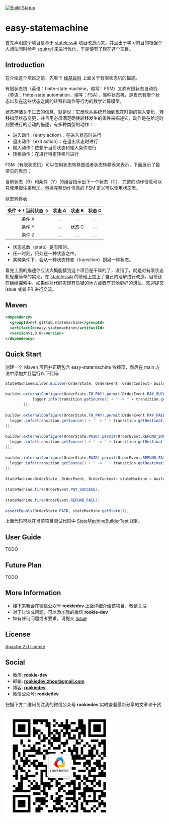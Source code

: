 [![Build Status](https://travis-ci.com/rookiedev-z/easy-statemachine.svg?branch=master)](https://travis-ci.com/rookiedev-z/easy-statemachine)
# easy-statemachine

首先声明这个项目是基于 [stateless4j](https://github.com/stateless4j/stateless4j) 项目改造而来，并且出于学习的目的根据个人想法同时参考 [squirrel](https://github.com/hekailiang/squirrel) 来进行优化，于是便有了现在这个项目。

## Introduction

在介绍这个项目之前，先看下 [维基百科](https://zh.wikipedia.org/wiki/%E6%9C%89%E9%99%90%E7%8A%B6%E6%80%81%E6%9C%BA) 上面关于有限状态机的描述。

有限状态机（英语：finite-state machine，缩写：FSM）又称有限状态自动机（英语：finite-state automation，缩写：FSA），简称状态机，是表示有限个状态以及在这些状态之间的转移和动作等行为的数学计算模型。

状态存储关于过去的信息，就是说：它反映从系统开始到现在时刻的输入变化，转移指示状态变更，并且用必须满足确使转移发生的条件来描述它，动作是在给定时刻要进行的活动的描述，有多种类型的动作：

- 进入动作（entry action）：在进入状态时进行
- 退出动作（exit action）：在退出状态时进行
- 输入动作：依赖于当前状态和输入条件进行
- 转移动作：在进行特定转移时进行

FSM（有限状态机）可以使用状态转移图或者状态转移表来表示，下面展示了最常见的表示：

当前状态（B）和条件（Y）的组合指示出下一个状态（C），完整的动作信息可以只使用脚注来增加，包括完整动作信息的 FSM 定义可以使用状态表。

状态转移表:

| **条件 ↓ \ 当前状态 →** | 状态 A | 状态 B | 状态 C |
| :---------------------: | :----: | :----: | :----: |
|         条件 X          |   …    |   …    |   …    |
|         条件 Y          |   …    | 状态 C |   …    |
|         条件 Z          |   …    |   …    |   …    |

* 状态总数（state）是有限的。
* 任一时刻，只处在一种状态之中。
* 某种条件下，会从一种状态转变（transition）到另一种状态。

看完上面的描述你应该大概能猜到这个项目是干嘛的了，没错了，就是对有限状态机轻量简单的实现，在 [stateless4j](https://github.com/stateless4j/stateless4j) 的基础上加上了自己的理解进行改造，目前还在继续探索中，如果你对代码实现有质疑的地方或者有其他更好的想法，欢迎提交 Issue 或者 PR 进行交流。

## Maven

```xml
<dependency>
  <groupId>net.gittab.statemachine</groupId>
  <artifactId>easy-statemachine</artifactId>
  <version>1.0.0</version>
</dependency>
```

## Quick Start

创建一个 Maven 项目并正确包含 easy-statemachine 依赖项，然后在 main 方法中添加并且运行以下代码:

```java
StateMachineBuilder.Builder<OrderState, OrderEvent, OrderContext> builder =  StateMachineBuilder.builder();

builder.externalConfigure(OrderState.TO_PAY).permit(OrderEvent.PAY_SUCCESS, OrderState.PAID, (transition, context) ->{
            logger.info(transition.getSource() + " -> " + transition.getDestination() +  " on " + transition.getEvent() +  " event with " + context);
        });

builder.externalConfigure(OrderState.TO_PAY).permit(OrderEvent.PAY_FAIL, OrderState.PAID_FAILED, (transition, context) ->{
  logger.info(transition.getSource() + " -> " + transition.getDestination() +  " on " + transition.getEvent() +  " event with " + context);
});

builder.externalConfigure(OrderState.PAID).permit(OrderEvent.REFUND_SUCCESS, OrderState.REFUNDED, (transition, context) ->{
  logger.info(transition.getSource() + " -> " + transition.getDestination() +  " on " + transition.getEvent() +  " event with " + context);
});

builder.internalConfigure(OrderState.PAID).permit(OrderEvent.REFUND_FAIL, (transition, context) ->{
  logger.info(transition.getSource() + " -> " + transition.getDestination() +  " on " + transition.getEvent() +  " event with " + context);
});

StateMachine<OrderState, OrderEvent, OrderContext> stateMachine = builder.newStateMachine(OrderState.TO_PAY);

stateMachine.fire(OrderEvent.PAY_SUCCESS);

stateMachine.fire(OrderEvent.REFUND_FAIL);

assertEquals(OrderState.PAID, stateMachine.getState());
```

上面代码可以在当前项目测试代码中 [StateMachineBuilderTest](https://github.com/rookiedev-z/easy-statemachine/blob/master/src/test/java/net/gittab/statemachine/StateMachineBuilderTest.java) 找到。

## User Guide

TODO

## Future Plan

TODO

## More Information

- 接下来我会在微信公众号 **rookiedev** 上面详细介绍该项目，敬请关注
- 对于讨论或问题，可以添加我的微信 **rookie-dev**
- 如有任何问题或者要求，请提交 [Issue](https://github.com/rookiedev-z/easy-statemachine/issues)

## License

[Apache 2.0 license](https://www.apache.org/licenses/LICENSE-2.0.html)

## Social

- 微信: **rookie-dev**
- 邮箱: **rookiedev.zhou@gmail.com**
- 博客: **[rookiedev](http://www.gittab.net)**
- 微信公众号: **rookiedev**

扫描下方二维码关注我的微信公众号 **rookiedev** 实时查看最新分享的文章和干货

![rookiedev](rookiedev.jpg)
